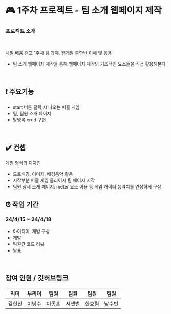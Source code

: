 
<br><br>

# :video_game: 1주차 프로젝트 - 팀 소개 웹페이지 제작

### 프로젝트 소개
<br>


내일 배움 캠프 1주차 팀 과제. 웹개발 종합반 이해 및 응용
  - 팀 소개 웹페이지 제작을 통해 웹페이지 제작의 기초적인 요소들을 직접 활용해본다
<br>




## :exclamation: 주요기능

* start 버튼 클릭 시 나오는 퍼즐 게임
* 팀, 팀원 소개 페이지
* 방명록 crud 구현

<br>

## :heavy_check_mark: 컨셉
  게임 형식의 디자인


  * 도트배경, 이미지, 배경음악 활용
  * 시작부분 퍼즐 게임 클리어시 팀 페이지 시작
  * 팀원 상세 소개 페이지: meter 요소 이용 등 게임 캐릭터 능력치를 연상하게 구상

##  :alarm_clock: 작업 기간


### 24/4/15 ~ 24/4/18

  * 아이디어, 개발 구상
  * 개발
  * 팀원간 코드 리뷰
  * 발표

<br>

## 참여 인원 / 깃허브링크


|리더|부리더|팀원|팀원|팀원|팀원|
|-----|-----|-----|-----|-----|-----|
|[김현진](https://github.com/hj7321)|[이녕수](https://github.com/LEE-NS)|[이종훈](https://github.com/jonghoon7431)|[서샛별](https://github.com/ssbmel)|[한효림](https://github.com/hyorimhan)|[남수빈](https://github.com/namsui26)|








